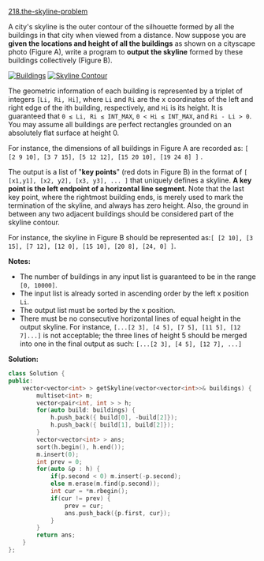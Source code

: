 [218.the-skyline-problem](https://leetcode.com/problems/the-skyline-problem/)  

A city's skyline is the outer contour of the silhouette formed by all the buildings in that city when viewed from a distance. Now suppose you are **given the locations and height of all the buildings** as shown on a cityscape photo (Figure A), write a program to **output the skyline** formed by these buildings collectively (Figure B).

 [![Buildings](https://assets.leetcode.com/uploads/2018/10/22/skyline1.png)](/static/images/problemset/skyline1.jpg) [![Skyline Contour](https://assets.leetcode.com/uploads/2018/10/22/skyline2.png)](/static/images/problemset/skyline2.jpg) 

The geometric information of each building is represented by a triplet of integers `[Li, Ri, Hi]`, where `Li` and `Ri` are the x coordinates of the left and right edge of the ith building, respectively, and `Hi` is its height. It is guaranteed that `0 ≤ Li, Ri ≤ INT_MAX`, `0 < Hi ≤ INT_MAX`, and `Ri - Li > 0`. You may assume all buildings are perfect rectangles grounded on an absolutely flat surface at height 0.

For instance, the dimensions of all buildings in Figure A are recorded as: `[ [2 9 10], [3 7 15], [5 12 12], [15 20 10], [19 24 8] ]` .

The output is a list of "**key points**" (red dots in Figure B) in the format of `[ [x1,y1], [x2, y2], [x3, y3], ... ]` that uniquely defines a skyline. **A key point is the left endpoint of a horizontal line segment**. Note that the last key point, where the rightmost building ends, is merely used to mark the termination of the skyline, and always has zero height. Also, the ground in between any two adjacent buildings should be considered part of the skyline contour.

For instance, the skyline in Figure B should be represented as:`[ [2 10], [3 15], [7 12], [12 0], [15 10], [20 8], [24, 0] ]`.

**Notes:**

*   The number of buildings in any input list is guaranteed to be in the range `[0, 10000]`.
*   The input list is already sorted in ascending order by the left x position `Li`.
*   The output list must be sorted by the x position.
*   There must be no consecutive horizontal lines of equal height in the output skyline. For instance, `[...[2 3], [4 5], [7 5], [11 5], [12 7]...]` is not acceptable; the three lines of height 5 should be merged into one in the final output as such: `[...[2 3], [4 5], [12 7], ...]`  



**Solution:**  

```cpp
class Solution {
public:
    vector<vector<int> > getSkyline(vector<vector<int>>& buildings) {
        multiset<int> m;
        vector<pair<int, int > > h;
        for(auto build: buildings) {
            h.push_back({ build[0], -build[2]});
            h.push_back({ build[1], build[2]});
        }
        vector<vector<int> > ans;
        sort(h.begin(), h.end());
        m.insert(0);
        int prev = 0;
        for(auto &p : h) {
            if(p.second < 0) m.insert(-p.second);
            else m.erase(m.find(p.second));
            int cur = *m.rbegin();
            if(cur != prev) {
                prev = cur;
                ans.push_back({p.first, cur});
            }
        }
        return ans;
    }
};
```
      
